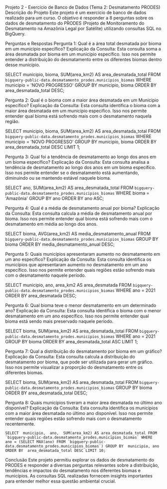 Projeto 2 - Exercício de Banco de Dados (Tema 2: Desmatamento PRODES)
Descrição do Projeto
Este projeto é um exercício de banco de dados realizado para um curso. O objetivo é responder a 8 perguntas sobre os dados de desmatamento do PRODES (Projeto de Monitoramento do Desmatamento na Amazônia Legal por Satélite) utilizando consultas SQL no BigQuery.

Perguntas e Respostas
Pergunta 1: Qual é a área total desmatada por bioma em um município específico?
Explicação da Consulta: Esta consulta soma a área desmatada por bioma em um município específico. Isso nos permite entender a distribuição do desmatamento entre os diferentes biomas dentro desse município.

SELECT 
  municipio,
  bioma,
  SUM(area_km2) AS area_desmatada_total
FROM 
  `bigquery-public-data.desmatamento_prodes.municipios_biomas`
WHERE 
  municipio = 'NOVO PROGRESSO'
GROUP BY 
  municipio, bioma
ORDER BY 
  area_desmatada_total DESC;


Pergunta 2: Qual é o bioma com a maior área desmatada em um Município específico?
Explicação da Consulta: Esta consulta identifica o bioma com a maior área desmatada em um município específico. Isso nos permite entender qual bioma está sofrendo mais com o desmatamento naquela região.

SELECT 
  municipio, 
  bioma,
  SUM(area_km2) AS area_desmatada_total
FROM 
  `bigquery-public-data.desmatamento_prodes.municipios_biomas`
WHERE 
  municipio = 'NOVO PROGRESSO'
GROUP BY 
  municipio, bioma
ORDER BY 
  area_desmatada_total DESC
LIMIT 1;

Pergunta 3: Qual foi a tendência de desmatamento ao longo dos anos em um bioma específico?
Explicação da Consulta: Esta consulta analisa a tendência de desmatamento ao longo dos anos em um bioma específico. Isso nos permite entender se o desmatamento está aumentando, diminuindo ou se mantendo estável naquele bioma.

SELECT 
  ano, 
  SUM(area_km2) AS area_desmatada_total
FROM 
  `bigquery-public-data.desmatamento_prodes.municipios_biomas`
WHERE 
  bioma = 'Amazônia'
GROUP BY 
  ano
ORDER BY 
  ano ASC;

Pergunta 4: Qual é a média de desmatamento anual por bioma?
Explicação da Consulta: Esta consulta calcula a média de desmatamento anual por bioma. Isso nos permite entender qual bioma está sofrendo mais com o desmatamento em média ao longo dos anos.

SELECT 
  bioma, 
  AVG(area_km2) AS media_desmatamento_anual
FROM 
  `bigquery-public-data.desmatamento_prodes.municipios_biomas`
GROUP BY 
  bioma
ORDER BY 
  media_desmatamento_anual DESC;

Pergunta 5: Quais municípios apresentaram aumento no desmatamento em um ano específico?
Explicação da Consulta: Esta consulta identifica os municípios que apresentaram aumento no desmatamento em um ano específico. Isso nos permite entender quais regiões estão sofrendo mais com o desmatamento naquele período.

SELECT 
  municipio, 
  ano, 
  area_km2 AS area_desmatada
FROM 
  `bigquery-public-data.desmatamento_prodes.municipios_biomas`
WHERE 
  ano = 2021
ORDER BY 
  area_desmatada DESC;

Pergunta 6: Qual bioma teve o menor desmatamento em um determinado ano?
Explicação da Consulta: Esta consulta identifica o bioma com o menor desmatamento em um ano específico. Isso nos permite entender qual bioma está sendo mais preservado naquele período.

SELECT 
  bioma, 
  SUM(area_km2) AS area_desmatada_total
FROM 
  `bigquery-public-data.desmatamento_prodes.municipios_biomas`
WHERE 
  ano = 2021
GROUP BY 
  bioma
ORDER BY 
  area_desmatada_total ASC
LIMIT 1;

Pergunta 7: Qual a distribuição do desmatamento por bioma em um gráfico?
Explicação da Consulta: Esta consulta calcula a distribuição do desmatamento por bioma, que pode ser utilizada para gerar um gráfico. Isso nos permite visualizar a proporção do desmatamento entre os diferentes biomas.

SELECT 
  bioma, 
  SUM(area_km2) AS area_desmatada_total
FROM 
  `bigquery-public-data.desmatamento_prodes.municipios_biomas`
GROUP BY 
  bioma
ORDER BY 
  area_desmatada_total DESC;

Pergunta 8: Quais municípios tiveram a maior área desmatada no último ano disponível?
Explicação da Consulta: Esta consulta identifica os municípios com a maior área desmatada no último ano disponível. Isso nos permite entender quais regiões estão sofrendo mais com o desmatamento recentemente.

``SELECT 
  municipio, 
  ano, 
  SUM(area_km2) AS area_desmatada_total
FROM 
  `bigquery-public-data.desmatamento_prodes.municipios_biomas`
WHERE 
  ano = (SELECT MAX(ano) FROM `bigquery-public-data.desmatamento_prodes.municipios_biomas`)
GROUP BY 
  municipio, ano
ORDER BY 
  area_desmatada_total DESC
LIMIT 10;``

Conclusão
Este projeto permitiu explorar os dados de desmatamento do PRODES e responder a diversas perguntas relevantes sobre a distribuição, tendências e impactos do desmatamento nos diferentes biomas e municípios. As consultas SQL realizadas fornecem insights importantes para entender melhor essa questão ambiental crucial.